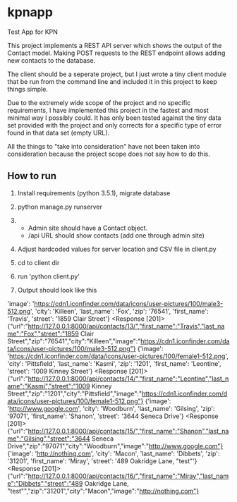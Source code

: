 # kpnapp
Test App for KPN


This project implements a REST API server which shows the output of the Contact model. Making POST requests to the
REST endpoint allows adding new contacts to the database.

The client should be a seperate project, but I just wrote a tiny client module that be run from the command line and
included it in this project to keep things simple.

Due to the extremely wide scope of the project and no specific requirements, I have implemented this project in
the fastest and most minimal way I possibly could. It has only been tested against the tiny data set provided with
the project and only corrects for a specific type of error found in that data set (empty URL).

All the things to "take into consideration" have not been taken into consideration because the project scope does
not say how to do this.


How to run
----------

1. Install requirements (python 3.5.1), migrate database
2. python manage.py runserver
3.  - Admin site should have a Contact object.
    - /api URL should show contacts (add one through admin site)

4. Adjust hardcoded values for server location and CSV file in client.py
4. cd to client dir
5. run 'python client.py'
6. Output should look like this

'image': 'https://cdn1.iconfinder.com/data/icons/user-pictures/100/male3-512.png', 'city': 'Killeen', 'last_name': 'Fox', 'zip': '76541', 'first_name': 'Travis', 'street': '1859 Clair Street'}
<Response [201]>
{"url":"http://127.0.0.1:8000/api/contacts/13/","first_name":"Travis","last_name":"Fox","street":"1859 Clair Street","zip":"76541","city":"Killeen","image":"https://cdn1.iconfinder.com/data/icons/user-pictures/100/male3-512.png"}
{'image': 'https://cdn1.iconfinder.com/data/icons/user-pictures/100/female1-512.png', 'city': 'Pittsfield', 'last_name': 'Kasmi', 'zip': '1201', 'first_name': 'Leontine', 'street': '1009 Kinney Street'}
<Response [201]>
{"url":"http://127.0.0.1:8000/api/contacts/14/","first_name":"Leontine","last_name":"Kasmi","street":"1009 Kinney Street","zip":"1201","city":"Pittsfield","image":"https://cdn1.iconfinder.com/data/icons/user-pictures/100/female1-512.png"}
{'image': 'http://www.google.com', 'city': 'Woodburn', 'last_name': 'Gilsing', 'zip': '97071', 'first_name': 'Shanon', 'street': '3644 Seneca Drive'}
<Response [201]>
{"url":"http://127.0.0.1:8000/api/contacts/15/","first_name":"Shanon","last_name":"Gilsing","street":"3644 Seneca Drive","zip":"97071","city":"Woodburn","image":"http://www.google.com"}
{'image': 'http://nothing.com', 'city': 'Macon', 'last_name': 'Dibbets', 'zip': '31201', 'first_name': 'Miray', 'street': '489 Oakridge Lane, "test"'}
<Response [201]>
{"url":"http://127.0.0.1:8000/api/contacts/16/","first_name":"Miray","last_name":"Dibbets","street":"489 Oakridge Lane, \"test\"","zip":"31201","city":"Macon","image":"http://nothing.com"}